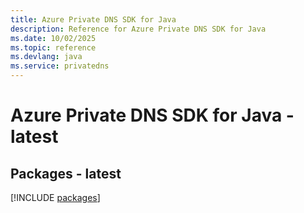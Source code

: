 ```yaml
---
title: Azure Private DNS SDK for Java
description: Reference for Azure Private DNS SDK for Java
ms.date: 10/02/2025
ms.topic: reference
ms.devlang: java
ms.service: privatedns
---
```

# Azure Private DNS SDK for Java - latest
## Packages - latest
[!INCLUDE [packages](private-dns-index.md)]